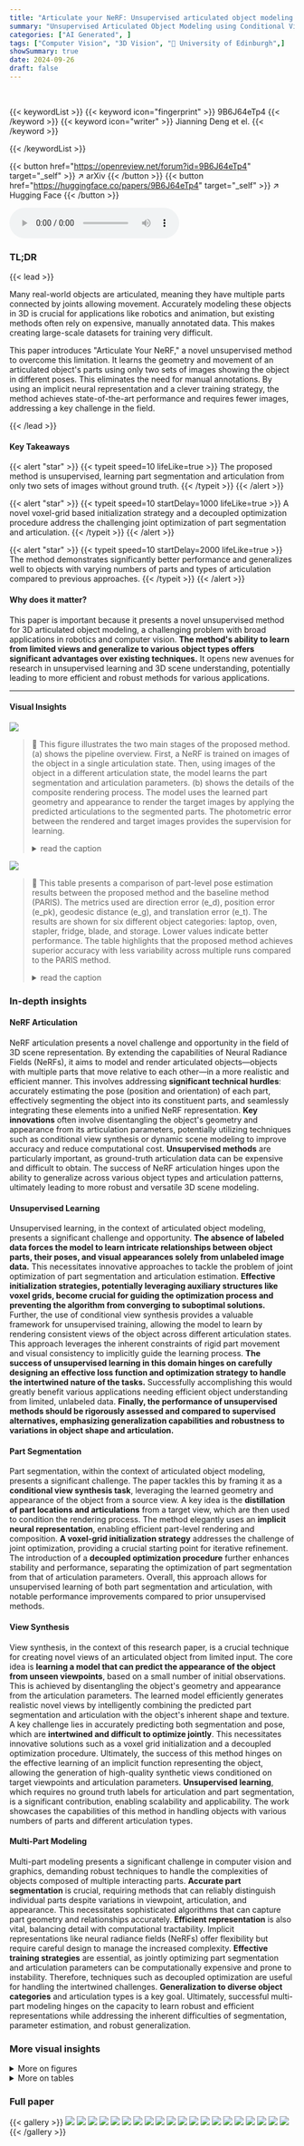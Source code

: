 ```yaml
---
title: "Articulate your NeRF: Unsupervised articulated object modeling via conditional view synthesis"
summary: "Unsupervised Articulated Object Modeling using Conditional View Synthesis learns pose and part segmentation from only two object observations, achieving significantly better performance than previous ..."
categories: ["AI Generated", ]
tags: ["Computer Vision", "3D Vision", "🏢 University of Edinburgh",]
showSummary: true
date: 2024-09-26
draft: false
---
```


<br>

{{< keywordList >}}
{{< keyword icon="fingerprint" >}} 9B6J64eTp4 {{< /keyword >}}
{{< keyword icon="writer" >}} Jianning Deng et el. {{< /keyword >}}
 
{{< /keywordList >}}

{{< button href="https://openreview.net/forum?id=9B6J64eTp4" target="_self" >}}
↗ arXiv
{{< /button >}}
{{< button href="https://huggingface.co/papers/9B6J64eTp4" target="_self" >}}
↗ Hugging Face
{{< /button >}}



<audio controls>
    <source src="https://ai-paper-reviewer.com/9B6J64eTp4/podcast.wav" type="audio/wav">
    Your browser does not support the audio element.
</audio>


### TL;DR


{{< lead >}}

Many real-world objects are articulated, meaning they have multiple parts connected by joints allowing movement.  Accurately modeling these objects in 3D is crucial for applications like robotics and animation, but existing methods often rely on expensive, manually annotated data. This makes creating large-scale datasets for training very difficult.

This paper introduces "Articulate Your NeRF," a novel unsupervised method to overcome this limitation. It learns the geometry and movement of an articulated object's parts using only two sets of images showing the object in different poses. This eliminates the need for manual annotations. By using an implicit neural representation and a clever training strategy, the method achieves state-of-the-art performance and requires fewer images, addressing a key challenge in the field.

{{< /lead >}}


#### Key Takeaways

{{< alert "star" >}}
{{< typeit speed=10 lifeLike=true >}} The proposed method is unsupervised, learning part segmentation and articulation from only two sets of images without ground truth. {{< /typeit >}}
{{< /alert >}}

{{< alert "star" >}}
{{< typeit speed=10 startDelay=1000 lifeLike=true >}} A novel voxel-grid based initialization strategy and a decoupled optimization procedure address the challenging joint optimization of part segmentation and articulation. {{< /typeit >}}
{{< /alert >}}

{{< alert "star" >}}
{{< typeit speed=10 startDelay=2000 lifeLike=true >}} The method demonstrates significantly better performance and generalizes well to objects with varying numbers of parts and types of articulation compared to previous approaches. {{< /typeit >}}
{{< /alert >}}

#### Why does it matter?
This paper is important because it presents a novel unsupervised method for 3D articulated object modeling, a challenging problem with broad applications in robotics and computer vision.  **The method's ability to learn from limited views and generalize to various object types offers significant advantages over existing techniques.** It opens new avenues for research in unsupervised learning and 3D scene understanding, potentially leading to more efficient and robust methods for various applications.

------
#### Visual Insights



![](https://ai-paper-reviewer.com/9B6J64eTp4/figures_1_1.jpg)

> 🔼 This figure illustrates the two main stages of the proposed method. (a) shows the pipeline overview.  First, a NeRF is trained on images of the object in a single articulation state. Then, using images of the object in a different articulation state, the model learns the part segmentation and articulation parameters.  (b) shows the details of the composite rendering process. The model uses the learned part geometry and appearance to render the target images by applying the predicted articulations to the segmented parts. The photometric error between the rendered and target images provides the supervision for learning.
> <details>
> <summary>read the caption</summary>
> Figure 1: (a) Our method learns the geometry and appearance of an articulated object by first fitting a NeRF from (source) images of an object in a fixed articulation. Then, from another set of (target) images of the object in another articulation, we distill the relative articulation and part labels. Green lines show the gradient path during this distillation. (b) Using the part geometry and appearance from NeRF, we render the target images by compositing the parts after applying the predicted articulations to the segmented parts. The photometric error provides the required supervision for learning the parts and their articulation without groundtruth labels.
> </details>





![](https://ai-paper-reviewer.com/9B6J64eTp4/tables_5_1.jpg)

> 🔼 This table presents a comparison of part-level pose estimation results between the proposed method and the baseline method (PARIS).  The metrics used are direction error (e_d), position error (e_pk), geodesic distance (e_g), and translation error (e_t). The results are shown for six different object categories: laptop, oven, stapler, fridge, blade, and storage.  Lower values indicate better performance. The table highlights that the proposed method achieves superior accuracy with less variability across multiple runs compared to the PARIS method.
> <details>
> <summary>read the caption</summary>
> Table 1: Part-level pose estimation results. Our method outperforms PARIS in majority of object categories while having lower variation over multiple runs in the performance.
> </details>





### In-depth insights


#### NeRF Articulation
NeRF articulation presents a novel challenge and opportunity in the field of 3D scene representation.  By extending the capabilities of Neural Radiance Fields (NeRFs), it aims to model and render articulated objects—objects with multiple parts that move relative to each other—in a more realistic and efficient manner.  This involves addressing **significant technical hurdles**:  accurately estimating the pose (position and orientation) of each part, effectively segmenting the object into its constituent parts, and seamlessly integrating these elements into a unified NeRF representation.  **Key innovations** often involve disentangling the object's geometry and appearance from its articulation parameters, potentially utilizing techniques such as conditional view synthesis or dynamic scene modeling to improve accuracy and reduce computational cost.  **Unsupervised methods** are particularly important, as ground-truth articulation data can be expensive and difficult to obtain.  The success of NeRF articulation hinges upon the ability to generalize across various object types and articulation patterns, ultimately leading to more robust and versatile 3D scene modeling.

#### Unsupervised Learning
Unsupervised learning, in the context of articulated object modeling, presents a significant challenge and opportunity.  **The absence of labeled data forces the model to learn intricate relationships between object parts, their poses, and visual appearances solely from unlabeled image data.** This necessitates innovative approaches to tackle the problem of joint optimization of part segmentation and articulation estimation.  **Effective initialization strategies, potentially leveraging auxiliary structures like voxel grids, become crucial for guiding the optimization process and preventing the algorithm from converging to suboptimal solutions.**  Further, the use of conditional view synthesis provides a valuable framework for unsupervised training, allowing the model to learn by rendering consistent views of the object across different articulation states. This approach leverages the inherent constraints of rigid part movement and visual consistency to implicitly guide the learning process. **The success of unsupervised learning in this domain hinges on carefully designing an effective loss function and optimization strategy to handle the intertwined nature of the tasks.**  Successfully accomplishing this would greatly benefit various applications needing efficient object understanding from limited, unlabeled data.  **Finally, the performance of unsupervised methods should be rigorously assessed and compared to supervised alternatives, emphasizing generalization capabilities and robustness to variations in object shape and articulation.**

#### Part Segmentation
Part segmentation, within the context of articulated object modeling, presents a significant challenge.  The paper tackles this by framing it as a **conditional view synthesis task**, leveraging the learned geometry and appearance of the object from a source view.  A key idea is the **distillation of part locations and articulations** from a target view, which are then used to condition the rendering process. The method elegantly uses an **implicit neural representation**, enabling efficient part-level rendering and composition.  **A voxel-grid initialization strategy** addresses the challenge of joint optimization, providing a crucial starting point for iterative refinement.  The introduction of a **decoupled optimization procedure** further enhances stability and performance, separating the optimization of part segmentation from that of articulation parameters.  Overall, this approach allows for unsupervised learning of both part segmentation and articulation, with notable performance improvements compared to prior unsupervised methods.

#### View Synthesis
View synthesis, in the context of this research paper, is a crucial technique for creating novel views of an articulated object from limited input.  The core idea is **learning a model that can predict the appearance of the object from unseen viewpoints**, based on a small number of initial observations. This is achieved by disentangling the object's geometry and appearance from the articulation parameters. The learned model efficiently generates realistic novel views by intelligently combining the predicted part segmentation and articulation with the object's inherent shape and texture.  A key challenge lies in accurately predicting both segmentation and pose, which are **intertwined and difficult to optimize jointly**. This necessitates innovative solutions such as a voxel grid initialization and a decoupled optimization procedure.  Ultimately, the success of this method hinges on the effective learning of an implicit function representing the object, allowing the generation of high-quality synthetic views conditioned on target viewpoints and articulation parameters. **Unsupervised learning**, which requires no ground truth labels for articulation and part segmentation, is a significant contribution, enabling scalability and applicability.  The work showcases the capabilities of this method in handling objects with various numbers of parts and different articulation types.

#### Multi-Part Modeling
Multi-part modeling presents a significant challenge in computer vision and graphics, demanding robust techniques to handle the complexities of objects composed of multiple interacting parts.  **Accurate part segmentation** is crucial, requiring methods that can reliably distinguish individual parts despite variations in viewpoint, articulation, and appearance.  This necessitates sophisticated algorithms that can capture part geometry and relationships accurately.  **Efficient representation** is also vital, balancing detail with computational tractability.  Implicit representations like neural radiance fields (NeRFs) offer flexibility but require careful design to manage the increased complexity.  **Effective training strategies** are essential, as jointly optimizing part segmentation and articulation parameters can be computationally expensive and prone to instability.  Therefore, techniques such as decoupled optimization are useful for handling the intertwined challenges.  **Generalization to diverse object categories** and articulation types is a key goal.  Ultimately, successful multi-part modeling hinges on the capacity to learn robust and efficient representations while addressing the inherent difficulties of segmentation, parameter estimation, and robust generalization.


### More visual insights

<details>
<summary>More on figures
</summary>


![](https://ai-paper-reviewer.com/9B6J64eTp4/figures_4_1.jpg)

> 🔼 This figure illustrates the process of initializing a voxel grid to identify the parts of an object that move between two different articulation states.  First, the static NeRF renders a view of the object in the second articulation state. The difference between this rendered view and the actual second-state image (target view) highlights the areas of change. These areas are then used to identify voxels corresponding to the moving parts in the 3D space of the object's NeRF representation. This provides an initial estimate for optimizing the positions of the moving parts during subsequent steps of the articulated object modeling process.  The voxel grid's coordinates are then passed to a process that refines the part segmentation and articulations in later steps.
> <details>
> <summary>read the caption</summary>
> Figure 2: Voxel initialization: identify the voxels belonging to moved parts based on pixel opacity difference.
> </details>



![](https://ai-paper-reviewer.com/9B6J64eTp4/figures_4_2.jpg)

> 🔼 This figure illustrates the optimization process for the pose-change tensor M.  The left side shows the collection of 2D coordinates (U') from the overlap region between rendered opacity and the target image I'. These are concatenated with the part-specific matrices U_e, resulting in the matrix U.  The right side shows the projection of 3D coordinates X_e for part l onto the image plane to get U_e. The goal is to minimize the Chamfer distance between U and the target coordinates F (obtained from I's foreground mask). The green dotted lines indicate the gradient flow during this optimization.
> <details>
> <summary>read the caption</summary>
> Figure 3: Illustration for optimization of M. The green dotted line shows the gradient flow.
> </details>



![](https://ai-paper-reviewer.com/9B6J64eTp4/figures_6_1.jpg)

> 🔼 This figure shows a qualitative comparison of 2D part segmentation results between the proposed method and the baseline method (PARIS) on seven different articulated objects. Each object is shown in two articulation states. The green pixels denote movable parts. The results demonstrate that the proposed method achieves consistent performance across various object categories while the PARIS method fails to accurately segment parts for some objects such as the Blade, Laptop, and Scissor.
> <details>
> <summary>read the caption</summary>
> Figure 4: Qualitative 2D part segmentation results. Pixels in green denotes the movable parts. Our method demonstrates consistent performance across all tested objects while PARIS failed for Blade, Laptop and Scissor.
> </details>



![](https://ai-paper-reviewer.com/9B6J64eTp4/figures_6_2.jpg)

> 🔼 This figure displays the qualitative results of 2D multi-part segmentation.  The ground truth (GT) segmentations are compared to the segmentations produced by the proposed method. Four objects are shown: Box, Glasses, Oven, and Storage. Each object has multiple parts, some static (pink) and some moving (various other colors). The figure visually demonstrates the accuracy of the model's ability to segment different parts of articulated objects in 2D.
> <details>
> <summary>read the caption</summary>
> Figure 5: Qualitative results for 2D multi-part segmentation. The pink color denotes the static part, while other colors denote the moving parts.
> </details>



![](https://ai-paper-reviewer.com/9B6J64eTp4/figures_7_1.jpg)

> 🔼 This figure shows a qualitative comparison of novel articulation synthesis results between the proposed method and the baseline method (PARIS).  For several objects (blade, stapler, and box), multiple views are displayed, showing the ground truth articulation axis (green) and the predicted articulation axis (red) generated by each method. The results visually demonstrate the superior performance of the proposed method in accurately predicting the articulation of objects with various shapes and moving parts.  The supplementary materials contain additional visualizations for a more comprehensive evaluation.
> <details>
> <summary>read the caption</summary>
> Figure 6: Qualitative evaluation for novel articulation synthesis. The ground truth axis is denoted in green and the predicted axis is denoted in red. Please refer to the supplementary for more visualizations.
> </details>



![](https://ai-paper-reviewer.com/9B6J64eTp4/figures_8_1.jpg)

> 🔼 This figure shows the results of applying the ArticulateYourNeRF method to real-world examples.  Specifically, it showcases the model's ability to estimate the joint axis direction (shown in red) for a toy car with an openable door. The ground truth is shown in green and purple for the door and pink for the car body.  Additional qualitative evaluations can be found in Figure 12.
> <details>
> <summary>read the caption</summary>
> Figure 7: Results on real world examples, the red line indicates the estimated joint axis direction. Green and purple color denotes the moving car door, while pink denotes the body of the toy car. Please refer to Fig. 12 for more qualitative evaluation.
> </details>



![](https://ai-paper-reviewer.com/9B6J64eTp4/figures_13_1.jpg)

> 🔼 This figure illustrates the voxel grid initialization process.  It shows how the system identifies voxels corresponding to moving parts by comparing rendered opacity (from the static NeRF) with the foreground masks from target images. Pixels that appear in the rendered opacity but not in the target foreground mask are identified as part of the moving parts, and their corresponding 3D coordinates are used to initialize the voxel grid.  This grid serves as an initial estimate for the locations of moving parts, helping guide the subsequent optimization process.
> <details>
> <summary>read the caption</summary>
> Figure 2: Voxel initialization: identify the voxels belonging to moved parts based on pixel opacity difference.
> </details>



![](https://ai-paper-reviewer.com/9B6J64eTp4/figures_13_2.jpg)

> 🔼 This figure shows three images of a folding chair. The leftmost image is the ground truth RGB image. The middle image is the rendered RGB image from the model, showing artifacts and inaccuracies in the rendering. The rightmost image shows the part segmentation produced by the model.  The part segmentation highlights areas where the model struggled to accurately separate the parts of the chair, particularly the seat and legs. This serves as an example of a failure case for the method in handling more complex objects.
> <details>
> <summary>read the caption</summary>
> Figure 8: Failure cases for foldchair, from left to right: groundtruth RGB, rendered RGB, part segmentation.
> </details>



![](https://ai-paper-reviewer.com/9B6J64eTp4/figures_13_3.jpg)

> 🔼 This figure shows a comparison between the ground truth image and the rendered image of a pair of glasses with thin arms.  The ground truth image on the left shows the glasses clearly. The rendered image on the right shows artifacts, particularly around the thin arms of the glasses, indicating challenges in accurately rendering fine details with the proposed method.
> <details>
> <summary>read the caption</summary>
> Figure 8: (c) Artifacts for thin parts, the left one is the groundtruth, the right rendering result.
> </details>



![](https://ai-paper-reviewer.com/9B6J64eTp4/figures_14_1.jpg)

> 🔼 This figure shows a comparison between the ground truth image, the rendered image from the model, and the part segmentation. It highlights a limitation of the model where the corner of the laptop screen is missing in the novel articulation rendering, despite the segmentation appearing accurate in the original pose. This suggests a potential issue with the proposal network's ability to estimate density distributions accurately from specific viewpoints.
> <details>
> <summary>read the caption</summary>
> Figure 9: We can see in the Fig. 9(b) that the corner of the laptop screen is missing in the novel articulation rendering. While it looks perfect when we check the segmentation in the original pose. Thus, we suspect it is the proposal network than failed to estimate the density distribution for the screen from certain viewpoints.
> </details>



![](https://ai-paper-reviewer.com/9B6J64eTp4/figures_15_1.jpg)

> 🔼 This figure shows a qualitative comparison of novel articulation synthesis between the proposed method and the baseline method (PARIS).  For multiple objects with different articulation types, the ground truth and predicted axes of movement are visualized. The green arrows represent the ground truth, and the red arrows show the predicted axes of movement.  The figure demonstrates the superior accuracy and robustness of the proposed method in estimating the articulation parameters for different object categories. More detailed visualizations and quantitative results are available in the supplementary materials.
> <details>
> <summary>read the caption</summary>
> Figure 6: Qualitative evaluation for novel articulation synthesis. The ground truth axis is denoted in green and the predicted axis is denoted in red. Please refer to the supplementary for more visualizations.
> </details>



![](https://ai-paper-reviewer.com/9B6J64eTp4/figures_15_2.jpg)

> 🔼 This figure displays qualitative results for novel articulation synthesis.  It shows several objects in different articulation states (poses). For each object, there are ground truth poses, the predicted poses from the model, and images generated from the model. The green arrows indicate the ground truth axis of rotation, while red arrows represent the predicted axis.  The results demonstrate the model's ability to accurately predict the pose changes of an object's parts, leading to realistic novel view synthesis. More visualizations can be found in the supplementary material.
> <details>
> <summary>read the caption</summary>
> Figure 6: Qualitative evaluation for novel articulation synthesis. The ground truth axis is denoted in green and the predicted axis is denoted in red. Please refer to the supplementary for more visualizations.
> </details>



![](https://ai-paper-reviewer.com/9B6J64eTp4/figures_17_1.jpg)

> 🔼 This figure shows qualitative results of applying the proposed method to real-world objects. The top row displays novel articulation synthesis for a toy car with its door open and closed.  The red lines indicate the predicted joint axis. The bottom row shows the corresponding part segmentation results. The colors represent different parts of the car.  This demonstrates the method's ability to handle real-world scenarios.
> <details>
> <summary>read the caption</summary>
> Figure 7: Results on real world examples, the red line indicates the estimated joint axis direction. Green and purple color denotes the moving car door, while pink denotes the body of the toy car. Please refer to Fig. 12 for more qualitative evaluation.
> </details>



![](https://ai-paper-reviewer.com/9B6J64eTp4/figures_18_1.jpg)

> 🔼 This figure shows a qualitative comparison of the proposed method's performance on a door object.  The top row displays the input images and the rendered images for the door in two different articulation states (P and P'). The bottom row shows the ground truth and predicted part segmentations for each state. This visualization demonstrates the model's ability to accurately render the door's appearance and segment its parts in different poses.
> <details>
> <summary>read the caption</summary>
> Figure 13: Here we show qualitative results for a ‘door’ instance along with its frame. In contrast to the instances in our submission, the static part (frame) is smaller than the moving part (door). Given two sets of views in the articulation P and P’, we provide the original input images and their rendering in the respective articulations, ground-truth (GT) and predicted part segmentation results. Our method achieves faithful rendering results in different articulations with minor artifacts and accurate part segmentation.
> </details>



![](https://ai-paper-reviewer.com/9B6J64eTp4/figures_18_2.jpg)

> 🔼 This figure shows qualitative results for novel articulation synthesis on objects with multiple moving parts.  The top row displays a robotic arm with multiple joints. The bottom row shows a different object with multiple moving parts. For each object, the ground truth (GT) poses in articulations P and P’ are shown alongside the rendered images produced by the method in articulations P and P’.  Part segmentation results are also displayed for both articulations.
> <details>
> <summary>read the caption</summary>
> Figure 11: Articulation interpolation for multiple moving part objects.
> </details>



</details>




<details>
<summary>More on tables
</summary>


![](https://ai-paper-reviewer.com/9B6J64eTp4/tables_7_1.jpg)
> 🔼 This table presents a quantitative comparison of the proposed method against the baseline method (PARIS) in terms of articulation synthesis and part segmentation performance.  The metrics used for evaluation are Peak Signal-to-Noise Ratio (PSNR), which measures the quality of the synthesized images, and mean Intersection over Union (mIoU), which measures the accuracy of the part segmentation. The results are averaged over 5 independent runs of each method, and the best results are highlighted in bold.  The table provides a detailed breakdown of the results for both revolute and prismatic object categories.
> <details>
> <summary>read the caption</summary>
> Table 2: Articulation synthesis and part segmentation results. Average performance over 5 runs (best results in boldface).
> </details>

![](https://ai-paper-reviewer.com/9B6J64eTp4/tables_7_2.jpg)
> 🔼 This table presents the results of the experiment on objects with multiple movable parts.  It shows the performance of the proposed method in terms of several metrics: direction error (ed), position error (ep), geodesic distance (eg), translation error (et), Peak Signal-to-Noise Ratio (PSNR), and mean Intersection over Union (mIoU).  The metrics are calculated for each object category separately, providing a comprehensive evaluation of part-level pose estimation accuracy.
> <details>
> <summary>read the caption</summary>
> Table 3: Objects with multiple parts. Errors using multiple metrics for pose estimation (averaged over all joints).
> </details>

![](https://ai-paper-reviewer.com/9B6J64eTp4/tables_8_1.jpg)
> 🔼 This table presents the ablation study results by varying the number of target images used for training the model.  The metrics evaluated are direction error (e<sub>d</sub>), position error (e<sub>g</sub>), and Peak Signal-to-Noise Ratio (PSNR). The results show that the model's performance improves significantly with an increasing number of target images, indicating that sufficient data is essential for effective learning.
> <details>
> <summary>read the caption</summary>
> Table 4: Ablation studies with different number of target images.
> </details>

![](https://ai-paper-reviewer.com/9B6J64eTp4/tables_8_2.jpg)
> 🔼 This table presents the ablation study of the proposed method on the performance of pose estimation and novel view synthesis. The ablation is performed by varying two components: decoupled pose estimation (DP) and iterative refinement of voxel grid (IR). The results show that both DP and IR significantly improve the performance, indicating their importance in the proposed framework. The metrics used are direction error (ed), geodesic distance (eg), and peak signal-to-noise ratio (PSNR).
> <details>
> <summary>read the caption</summary>
> Table 5: Ablation study over different initialization strategies.
> </details>

![](https://ai-paper-reviewer.com/9B6J64eTp4/tables_12_1.jpg)
> 🔼 This table presents a comparison of part-level pose estimation results between the proposed method and the PARIS method.  The metrics used are direction error (ea), position error (ep), geodesic distance (ed), and translation error (et). Results are shown for six object categories (laptop, oven, stapler, fridge, blade, and storage). The table highlights that the proposed method achieves lower errors and less variation across multiple runs compared to PARIS, particularly for certain object categories.
> <details>
> <summary>read the caption</summary>
> Table 1: Part-level pose estimation results. Our method outperforms PARIS in majority of object categories while having lower variation over multiple runs in the performance.
> </details>

![](https://ai-paper-reviewer.com/9B6J64eTp4/tables_16_1.jpg)
> 🔼 This table compares the rendering quality (PSNR) of objects in their original pose (Static) versus their articulated pose (Art.) using the proposed method. The difference (Δ) is calculated to show the performance drop in the articulated pose compared to the original pose.  Objects with multiple moving parts are marked with an asterisk (*). The results highlight the impact of articulation on rendering quality, indicating that the method maintains good quality even with articulated poses.
> <details>
> <summary>read the caption</summary>
> Table 7: Comparison of rendering quality between objects in their original pose P and articulated pose P'. 'Static' refers to the rendering performance of the object in its original pose P, whereas 'Art.' indicates the rendering quality of the object in articulated pose P' using our method with the static NeRF. Objects marked with * represent those with multiple movable parts.
> </details>

![](https://ai-paper-reviewer.com/9B6J64eTp4/tables_16_2.jpg)
> 🔼 This table quantitatively evaluates the performance of the proposed method and the baseline method (PARIS) on a door instance.  The metrics used include direction error (ed), position error (ep), geodesic distance (eg), Peak Signal-to-Noise Ratio (PSNR), and mean Intersection over Union (mIoU). The results show that the proposed method outperforms PARIS consistently across all metrics, indicating its superior performance in pose estimation, novel view synthesis, and part segmentation.
> <details>
> <summary>read the caption</summary>
> Table 8: Quantitative evaluation for the same door instance. We report average performance over 5 runs. For the description of ed, ep, eg, PSNR and mIoU, please see Section 5.1 in the submission. Our method outperforms PARIS consistently in all the metrics.
> </details>

</details>




### Full paper

{{< gallery >}}
<img src="https://ai-paper-reviewer.com/9B6J64eTp4/1.png" class="grid-w50 md:grid-w33 xl:grid-w25" />
<img src="https://ai-paper-reviewer.com/9B6J64eTp4/2.png" class="grid-w50 md:grid-w33 xl:grid-w25" />
<img src="https://ai-paper-reviewer.com/9B6J64eTp4/3.png" class="grid-w50 md:grid-w33 xl:grid-w25" />
<img src="https://ai-paper-reviewer.com/9B6J64eTp4/4.png" class="grid-w50 md:grid-w33 xl:grid-w25" />
<img src="https://ai-paper-reviewer.com/9B6J64eTp4/5.png" class="grid-w50 md:grid-w33 xl:grid-w25" />
<img src="https://ai-paper-reviewer.com/9B6J64eTp4/6.png" class="grid-w50 md:grid-w33 xl:grid-w25" />
<img src="https://ai-paper-reviewer.com/9B6J64eTp4/7.png" class="grid-w50 md:grid-w33 xl:grid-w25" />
<img src="https://ai-paper-reviewer.com/9B6J64eTp4/8.png" class="grid-w50 md:grid-w33 xl:grid-w25" />
<img src="https://ai-paper-reviewer.com/9B6J64eTp4/9.png" class="grid-w50 md:grid-w33 xl:grid-w25" />
<img src="https://ai-paper-reviewer.com/9B6J64eTp4/10.png" class="grid-w50 md:grid-w33 xl:grid-w25" />
<img src="https://ai-paper-reviewer.com/9B6J64eTp4/11.png" class="grid-w50 md:grid-w33 xl:grid-w25" />
<img src="https://ai-paper-reviewer.com/9B6J64eTp4/12.png" class="grid-w50 md:grid-w33 xl:grid-w25" />
<img src="https://ai-paper-reviewer.com/9B6J64eTp4/13.png" class="grid-w50 md:grid-w33 xl:grid-w25" />
<img src="https://ai-paper-reviewer.com/9B6J64eTp4/14.png" class="grid-w50 md:grid-w33 xl:grid-w25" />
<img src="https://ai-paper-reviewer.com/9B6J64eTp4/15.png" class="grid-w50 md:grid-w33 xl:grid-w25" />
<img src="https://ai-paper-reviewer.com/9B6J64eTp4/16.png" class="grid-w50 md:grid-w33 xl:grid-w25" />
<img src="https://ai-paper-reviewer.com/9B6J64eTp4/17.png" class="grid-w50 md:grid-w33 xl:grid-w25" />
<img src="https://ai-paper-reviewer.com/9B6J64eTp4/18.png" class="grid-w50 md:grid-w33 xl:grid-w25" />
<img src="https://ai-paper-reviewer.com/9B6J64eTp4/19.png" class="grid-w50 md:grid-w33 xl:grid-w25" />
<img src="https://ai-paper-reviewer.com/9B6J64eTp4/20.png" class="grid-w50 md:grid-w33 xl:grid-w25" />
{{< /gallery >}}